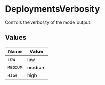 # DeploymentsVerbosity

Controls the verbosity of the model output.


## Values

| Name     | Value    |
| -------- | -------- |
| `LOW`    | low      |
| `MEDIUM` | medium   |
| `HIGH`   | high     |